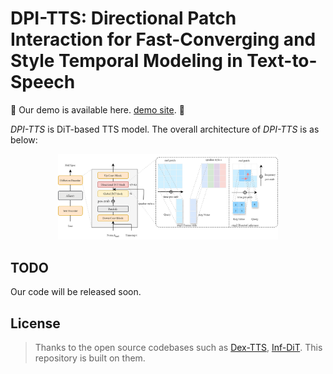 # DPI-TTS: Directional Patch Interaction for Fast-Converging and Style Temporal Modeling in Text-to-Speech


🙏 Our demo is available here. [demo site](https://7xin.github.io/DPI-TTS/). 🙏

*DPI-TTS* is DiT-based TTS model. The overall architecture of *DPI-TTS* is as below:

<p align="center">
	<img src="./image/overview.png" alt="DPI-TTS" width="70%" height="70%"/>
</p>

## TODO
Our code will be released soon.
<!-- ## Shortcuts

You can find codes, a demo site, and paper links below.

**[[👉 Demo](https://dextts.github.io/demo.github.io/)]** &nbsp;&nbsp;&nbsp;&nbsp;
**[[📄 Paper](https://arxiv.org/abs/2406.19135)]** &nbsp;&nbsp;&nbsp;&nbsp;
**[[💻 DEX-TTS Code](https://github.com/winddori2002/DEX-TTS/tree/main/DEX-TTS)]** &nbsp;&nbsp;&nbsp;&nbsp;
**[[💻 GeDEX-TTS Code](https://github.com/winddori2002/DEX-TTS/tree/main/GeDEX-TTS)]** &nbsp;&nbsp;&nbsp;&nbsp; -->


## License


> Thanks to the open source codebases such as [Dex-TTS](https://github.com/winddori2002/DEX-TTS), [Inf-DiT](https://github.com/THUDM/Inf-DiT). This repository is built on them.
